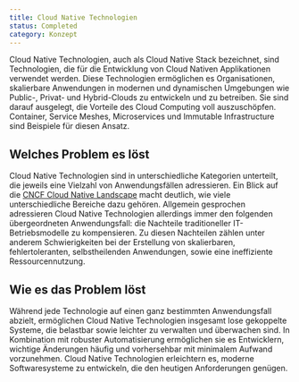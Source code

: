 ```yaml
---
title: Cloud Native Technologien
status: Completed
category: Konzept
---
```


Cloud Native Technologien, auch als Cloud Native Stack bezeichnet, sind Technologien, 
die für die Entwicklung von Cloud Nativen Applikationen verwendet werden. 
Diese Technologien ermöglichen es Organisationen, skalierbare Anwendungen in modernen und dynamischen Umgebungen wie Public-, Privat- und Hybrid-Clouds zu entwickeln und zu betreiben. 
Sie sind darauf ausgelegt, die Vorteile des Cloud Computing voll auszuschöpfen. 
Container, Service Meshes, Microservices und Immutable Infrastructure sind Beispiele für diesen Ansatz.

## Welches Problem es löst

Cloud Native Technologien sind in unterschiedliche Kategorien unterteilt, 
die jeweils eine Vielzahl von Anwendungsfällen adressieren. 
Ein Blick auf die [CNCF Cloud Native Landscape](https://landscape.cncf.io/) macht deutlich, wie viele unterschiedliche Bereiche dazu gehören. 
Allgemein gesprochen adressieren Cloud Native Technologien allerdings immer den folgenden übergeordneten Anwendungsfall: 
die Nachteile traditioneller IT-Betriebsmodelle zu kompensieren. 
Zu diesen Nachteilen zählen unter anderem Schwierigkeiten bei der Erstellung von skalierbaren, fehlertoleranten, selbstheilenden Anwendungen, 
sowie eine ineffiziente Ressourcennutzung.

## Wie es das Problem löst

Während jede Technologie auf einen ganz bestimmten Anwendungsfall abzielt, 
ermöglichen Cloud Native Technologien insgesamt lose gekoppelte Systeme, 
die belastbar sowie leichter zu verwalten und überwachen sind. 
In Kombination mit robuster Automatisierung ermöglichen sie es Entwicklern, wichtige Änderungen häufig und vorhersehbar mit minimalem Aufwand vorzunehmen. 
Cloud Native Technologien erleichtern es, moderne Softwaresysteme zu entwickeln, die den heutigen Anforderungen genügen.
